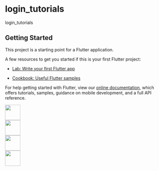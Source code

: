 # login_tutorials

login_tutorials

## Getting Started

This project is a starting point for a Flutter application.

A few resources to get you started if this is your first Flutter project:

- [Lab: Write your first Flutter app](https://flutter.dev/docs/get-started/codelab)

- [Cookbook: Useful Flutter samples](https://flutter.dev/docs/cookbook)

For help getting started with Flutter, view our
[online documentation](https://flutter.dev/docs), which offers tutorials,
samples, guidance on mobile development, and a full API reference.

<img src="https://user-images.githubusercontent.com/84586226/159432129-4b4c69f6-744c-4054-b8de-e593f02189b9.png" width="50"><br>
<img src="https://user-images.githubusercontent.com/84586226/159432142-cdc1df66-3356-4033-9841-f29dd0b3d3ba.png" width="50"><br>
<img src="https://user-images.githubusercontent.com/84586226/159432159-b295e074-377c-4d3c-b9b0-efaa7a06d0cf.png" width="50"><br>
<img src="https://user-images.githubusercontent.com/84586226/159432173-252212ed-0f83-44f3-b986-8600384752d5.png" width="50"><br>
